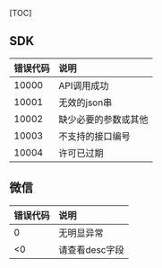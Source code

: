 [TOC]
## SDK
| 错误代码   |说明|
|:-------|:-----|
| 10000  |API调用成功|
| 10001  |无效的json串|
| 10002  |缺少必要的参数或其他|
| 10003  |不支持的接口编号|
| 10004  |许可已过期|

## 微信
| 错误代码 |说明|
|:-----|:-----|
| 0    |无明显异常|
| <0   |请查看desc字段|